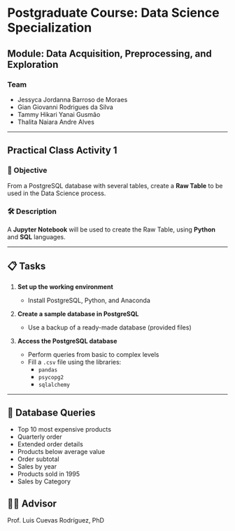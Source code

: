 # Postgraduate Course: Data Science Specialization

## Module: Data Acquisition, Preprocessing, and Exploration

### Team

- Jessyca Jordanna Barroso de Moraes
- Gian Giovanni Rodrigues da Silva  
- Tammy Hikari Yanai Gusmão  
- Thalita Naiara Andre Alves

---

## Practical Class Activity 1

### 🎯 Objective

From a PostgreSQL database with several tables, create a **Raw Table** to be used in the Data Science process.

### 🛠️ Description

A **Jupyter Notebook** will be used to create the Raw Table, using **Python** and **SQL** languages.

---

## 📋 Tasks

1. **Set up the working environment**
   - Install PostgreSQL, Python, and Anaconda

2. **Create a sample database in PostgreSQL**
   - Use a backup of a ready-made database (provided files)

3. **Access the PostgreSQL database**
   - Perform queries from basic to complex levels
   - Fill a `.csv` file using the libraries:
     - `pandas`
     - `psycopg2`
     - `sqlalchemy`

---

## 🧠 Database Queries

- Top 10 most expensive products
- Quarterly order
- Extended order details
- Products below average value
- Order subtotal
- Sales by year
- Products sold in 1995
- Sales by Category

## 👨‍🏫 Advisor

Prof. Luis Cuevas Rodríguez, PhD
